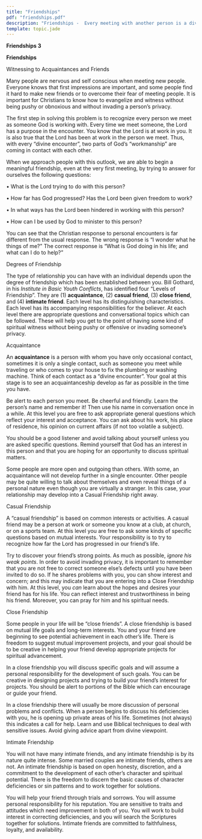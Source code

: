 ```yaml
---
title: "Friendships"
pdf: "friendships.pdf"
description: "Friendships -  Every meeting with another person is a divine encounter."
template: topic.jade
---
```



**Friendships 3**

**Friendships**

Witnessing to Acquaintances and Friends

Many people are nervous and self conscious when meeting new people.
Everyone knows that first impressions are important, and some people
find it hard to make new friends or to overcome their fear of meeting
people. It is important for Christians to know how to evangelize and
witness without being pushy or obnoxious and without invading a person’s
privacy.

The first step in solving this problem is to recognize every person we
meet as someone God is working with. Every time we meet someone, the
Lord has a purpose in the encounter. You know that the Lord is at work
in you. It is also true that the Lord has been at work in the person we
meet. Thus, with every “divine encounter”, two parts of God’s
“workmanship” are coming in contact with each other.

When we approach people with this outlook, we are able to begin a
meaningful friendship, even at the very first meeting, by trying to
answer for ourselves the following questions:

• What is the Lord trying to do with this person?

• How far has God progressed? Has the Lord been given freedom to work?

• In what ways has the Lord been hindered in working with this person?

• How can I be used by God to minister to this person?

You can see that the Christian response to personal encounters is far
different from the usual response. The wrong response is “I wonder what
he things of me?” The correct response is “What is God doing in his
life; and what can I do to help?”

Degrees of Friendship

The type of relationship you can have with an individual depends upon
the degree of friendship which has been established between you. Bill
Gothard, in his *Institute in Basic Youth Conflicts*, has identified
four “Levels of Friendship”. They are (1) **acquaintance**, (2) **casual
friend**, (3) **close friend**, and (4) **intimate friend**. Each level
has its distinguishing characteristics. Each level has its accompanying
responsibilities for the believer. At each level there are appropriate
questions and conversational topics which can be followed. These will
help you get to the point of having some kind of spiritual witness
without being pushy or offensive or invading someone’s privacy.

Acquaintance

An **acquaintance** is a person with whom you have only occasional
contact, sometimes it is only a single contact, such as someone you meet
while traveling or who comes to your house to fix the plumbing or
washing machine. Think of each contact as a “divine encounter”. Your
goal at this stage is to see an acquaintanceship develop as far as
possible in the time you have.

Be alert to each person you meet. Be cheerful and friendly. Learn the
person’s name and remember it! Then use his name in conversation once in
a while. At this level you are free to ask appropriate general questions
which reflect your interest and acceptance. You can ask about his work,
his place of residence, his opinion on current affairs (if not too
volatile a subject).

You should be a good listener and avoid talking about yourself unless
you are asked specific questions. Remind yourself that God has an
interest in this person and that you are hoping for an opportunity to
discuss spiritual matters.

Some people are more open and outgoing than others. With some, an
acquaintance will not develop further in a single encounter. Other
people may be quite willing to talk about themselves and even reveal
things of a personal nature even though you are virtually a stranger. In
this case, your relationship may develop into a Casual Friendship right
away.

Casual Friendship

A “casual friendship” is based on common interests or activities. A
casual friend may be a person at work or someone you know at a club, at
church, or on a sports team. At this level you are free to ask some
kinds of specific questions based on mutual interests. Your
responsibility is to try to recognize how far the Lord has progressed in
our friend’s life.

Try to discover your friend’s strong points. As much as possible,
*ignore his weak points*. In order to avoid invading privacy, it is
important to remember that you are not free to correct someone else’s
defects until you have been invited to do so. If he shares problems with
you, you can show interest and concern; and this may indicate that you
are entering into a Close Friendship with him. At this level, you *can*
learn about the hopes and desires your friend has for his life. You can
reflect interest and trustworthiness in being his friend. Moreover, you
can pray for him and his spiritual needs.

Close Friendship

Some people in your life will be “close friends”. A close friendship is
based on mutual life goals and long-term interests. You and your friend
are beginning to see potential achievement in each other’s life. There
is freedom to suggest mutual improvement projects, and your goal should
be to be creative in helping your friend develop appropriate projects
for spiritual advancement.

In a close friendship you will discuss specific goals and will assume a
personal responsibility for the development of such goals. You can be
creative in designing projects and trying to build your friend’s
interest for projects. You should be alert to portions of the Bible
which can encourage or guide your friend.

In a close friendship there will usually be more discussion of personal
problems and conflicts. When a person begins to discuss his deficiencies
with you, he is opening up private areas of his life. Sometimes (not
always) this indicates a call for help. Learn and use Biblical
techniques to deal with sensitive issues. Avoid giving advice apart from
divine viewpoint.

Intimate Friendship

You will not have many intimate friends, and any intimate friendship is
by its nature quite intense. Some married couples are intimate friends,
others are not. An intimate friendship is based on open honesty,
discretion, and a commitment to the development of each other’s
character and spiritual potential. There is the freedom to discern the
basic causes of character deficiencies or sin patterns and to work
together for solutions.

You will help your friend through trials and sorrows. You will assume
personal responsibility for his reputation. You are sensitive to traits
and attitudes which need improvement in both of you. You will work to
build interest in correcting deficiencies, and you will search the
Scriptures together for solutions. Intimate friends are committed to
faithfulness, loyalty, and availability.

